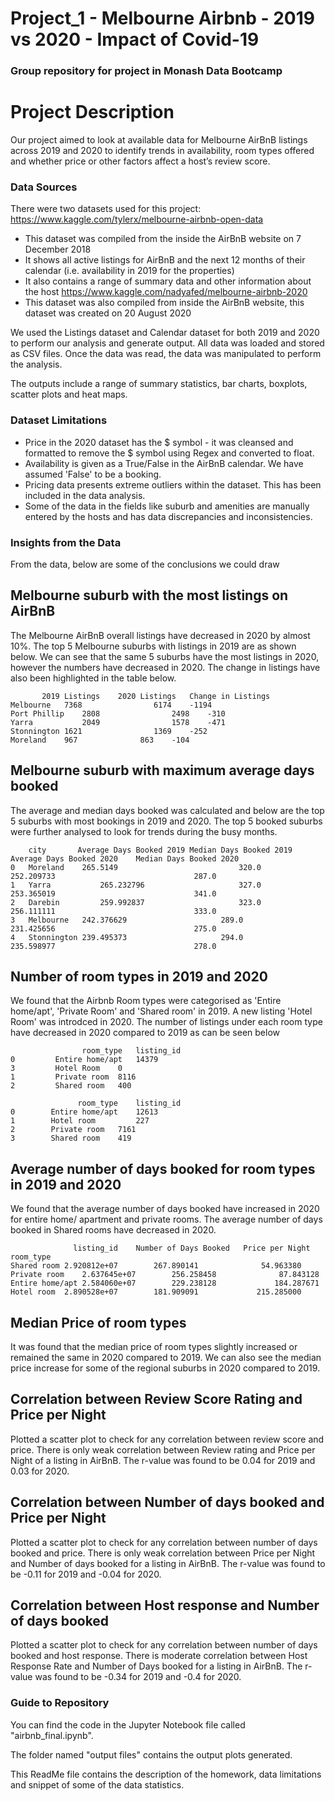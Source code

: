 # Project_1 - Melbourne Airbnb - 2019 vs 2020 - Impact of Covid-19
### Group repository for project in Monash Data Bootcamp

# Project Description

Our project aimed to look at available data for Melbourne AirBnB listings across 2019 and 2020 to identify trends in availability, room types offered and whether price or other factors affect a host’s review score.

### Data Sources
There were two datasets used for this project:
https://www.kaggle.com/tylerx/melbourne-airbnb-open-data
  * This dataset was compiled from the inside the AirBnB website on 7 December 2018
  * It shows all active listings for AirBnB and the next 12 months of their calendar (i.e. availability in 2019 for the properties)
  * It also contains a range of summary data and other information about the host
https://www.kaggle.com/nadyafed/melbourne-airbnb-2020
  * This dataset was also compiled from inside the AirBnB website, this dataset was created on 20 August 2020

We used the Listings dataset and Calendar dataset for both 2019 and 2020 to perform our analysis and generate output. All data was loaded and stored as CSV files.
Once the data was read, the data was manipulated to perform the analysis.

The outputs include a range of summary statistics, bar charts, boxplots, scatter plots and heat maps.

### Dataset Limitations

* Price in the 2020 dataset has the $ symbol - it was cleansed and formatted to remove the $ symbol using Regex and converted to float. 
* Availability is given as a True/False in the AirBnB calendar. We have assumed 'False' to be a booking.
* Pricing data presents extreme outliers within the dataset. This has been included in the data analysis. 
* Some of the data in the fields like suburb and amenities are manually entered by the hosts and has data discrepancies and inconsistencies.

### Insights from the Data

From the data, below are some of the conclusions we could draw

## Melbourne suburb with the most listings on AirBnB

The Melbourne AirBnB overall listings have decreased in 2020 by almost 10%. The top 5 Melbourne suburbs with listings in 2019 are as shown below. We can see that the same 5 suburbs have the most listings in 2020, however the numbers have decreased in 2020.
The change in listings have also been highlighted in the table below.

```
	   2019 Listings	2020 Listings	Change in Listings
Melbourne	7368	            6174	-1194
Port Phillip	2808	            2498	-310
Yarra	        2049	            1578	-471
Stonnington	1621	            1369	-252
Moreland	967	             863	-104	
```

## Melbourne suburb with maximum average days booked

The average and median days booked was calculated and below are the top 5 suburbs with most bookings in 2019 and 2020.
The top 5 booked suburbs were further analysed to look for trends during the busy months.

```
	city	   Average Days Booked 2019	Median Days Booked 2019   Average Days Booked 2020	  Median Days Booked 2020
0	Moreland	265.5149                           320.0	          252.209733	                           287.0
1	Yarra	        265.232796	                   327.0	          253.365019	                           341.0
2	Darebin	        259.992837	                   323.0	          256.111111	                           333.0
3	Melbourne	242.376629	                   289.0	          231.425656	                           275.0
4	Stonnington	239.495373	                   294.0	          235.598977	                           278.0
```

## Number of room types in 2019 and 2020

We found that the Airbnb Room types were categorised as 'Entire home/apt', 'Private Room' and 'Shared room' in 2019. A new listing 'Hotel Room' was introdced in 2020. 
The number of listings under each room type have decreased in 2020 compared to 2019 as can be seen below

```
                room_type	listing_id
0	      Entire home/apt	14379
3	      Hotel Room	0
1	      Private room	8116
2	      Shared room	400
```
```
               room_type	listing_id
0	     Entire home/apt	12613
1	     Hotel room	        227
2	     Private room	7161
3	     Shared room	419
```

## Average number of days booked for room types in 2019 and 2020

We found that the average number of days booked have increased in 2020 for entire home/ apartment and private rooms. The average number of days booked in Shared rooms have decreased in 2020.
```
              listing_id	Number of Days Booked	Price per Night
room_type			
Shared room	2.920812e+07	    267.890141	            54.963380
Private room	2.637645e+07	    256.258458	            87.843128
Entire home/apt	2.584060e+07	    229.238128	           184.287671
Hotel room	2.890528e+07	    181.909091	           215.285000
```

## Median Price of room types 
It was found that the median price of room types slightly increased or remained the same in 2020 compared to 2019. We can also see the median price increase for some of the regional suburbs in 2020 compared to 2019.

## Correlation between Review Score Rating and Price per Night
Plotted a scatter plot to check for any correlation between review score and price. There is only weak correlation between Review rating and Price per Night of a listing in AirBnB. The r-value was found to be 0.04 for 2019 and 0.03 for 2020.

## Correlation between Number of days booked and Price per Night
Plotted a scatter plot to check for any correlation between number of days booked and price. There is only weak correlation between Price per Night and Number of days booked for a listing in AirBnB. The r-value was found to be -0.11 for 2019 and -0.04 for 2020.

## Correlation between Host response and Number of days booked
Plotted a scatter plot to check for any correlation between number of days booked and host response. There is moderate correlation between Host Response Rate and Number of Days booked for a listing in AirBnB. The r-value was found to be -0.34 for 2019 and -0.4 for 2020.


### Guide to Repository

You can find the code in the Jupyter Notebook file called "airbnb_final.ipynb".

The folder named "output files" contains the output plots generated.

This ReadMe file contains the description of the homework, data limitations and snippet of some of the data statistics.


